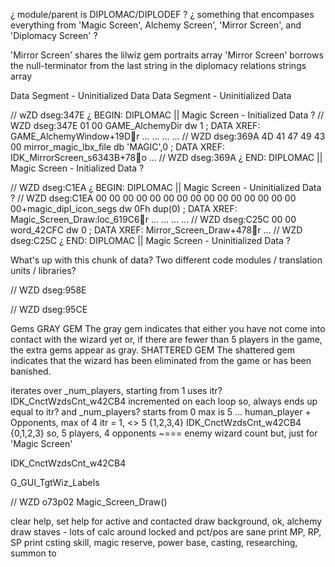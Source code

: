

¿ module/parent is DIPLOMAC/DIPLODEF ?
¿ something that encompases everything from 'Magic Screen', Alchemy Screen', 'Mirror Screen', and 'Diplomacy Screen' ?

'Mirror Screen' shares the lilwiz gem portraits array
'Mirror Screen' borrows the null-terminator from the last string in the diplomacy relations strings array



Data Segment - Uninitialized Data
Data Segment - Uninitialized Data

// wZD dseg:347E                            ¿ BEGIN: DIPLOMAC || Magic Screen - Initialized Data ?
// WZD dseg:347E 01 00                                           GAME_AlchemyDir dw 1                    ; DATA XREF: GAME_AlchemyWindow+19Dr ...
...
...
...
// WZD dseg:369A 4D 41 47 49 43 00                               mirror_magic_lbx_file db 'MAGIC',0      ; DATA XREF: IDK_MirrorScreen_s6343B+78o ...
// WZD dseg:369A                            ¿ END: DIPLOMAC || Magic Screen - Initialized Data ?

// WZD dseg:C1EA                            ¿ BEGIN: DIPLOMAC || Magic Screen - Uninitialized Data ?
// WZD dseg:C1EA 00 00 00 00 00 00 00 00 00 00 00 00 00 00 00 00+magic_dipl_icon_segs dw 0Fh dup(0)      ; DATA XREF: Magic_Screen_Draw:loc_619C6r ...
...
...
...
// WZD dseg:C25C 00 00                                           word_42CFC dw 0                         ; DATA XREF: Mirror_Screen_Draw+478r ...
// WZD dseg:C25C                            ¿ END: DIPLOMAC || Magic Screen - Uninitialized Data ?



What's up with this chunk of data?
Two different code modules / translation units / libraries?

// WZD dseg:958E

// WZD dseg:95CE










Gems
GRAY GEM
    The gray gem indicates that either you have not come into contact with the wizard yet or, if there are fewer than 5 players in the game, the extra gems appear as gray.
SHATTERED GEM
    The shattered gem indicates that the wizard has been eliminated from the game or has been banished.





iterates over _num_players, starting from 1
uses itr?
IDK_CnctWzdsCnt_w42CB4 incremented on each loop
    so, always ends up equal to itr? and _num_players?
    starts from 0
max is 5 ... human_player + Opponents, max of 4
itr = 1, <> 5
    {1,2,3,4}
IDK_CnctWzdsCnt_w42CB4
    {0,1,2,3}
so, 5 players, 4 opponents
    ~=== enemy wizard count
    but, just for 'Magic Screen'

IDK_CnctWzdsCnt_w42CB4

G_GUI_TgtWiz_Labels



// WZD o73p02
Magic_Screen_Draw()

clear help, set help for active and contacted
draw background, ok, alchemy
draw staves
    - lots of calc around locked and pct/pos are sane
print MP, RP, SP
print csting skill, magic reserve, power base, casting, researching, summon to
